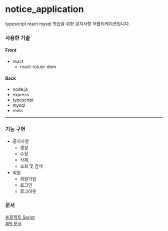 # notice_application

typescript react mysql 학습을 위한 공지사항 어플리케이션입니다. 

### 사용한 기술
#### Front
- react
   - react-rotuer-dom
#### Back
- node.js
- express
- typescript
- mysql
- redis
-------------
### 기능 구현 
- 공지사항
   - 생성 
   - 수정
   - 삭제
   - 조회 및 검색
- 회원 
   - 회원가입
   - 로그인 
   - 로그아웃
   
   

### 문서 
[프로젝트 Sprint](https://github.com/jun-gyu/notice_application/projects)  
[API 문서](https://app.gitbook.com/@enskawk1991/s/notice/)
